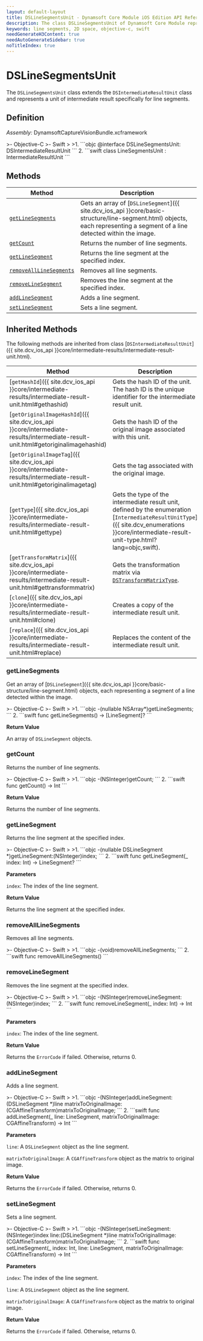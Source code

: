 ```yaml
---
layout: default-layout
title: DSLineSegmentsUnit - Dynamsoft Core Module iOS Edition API Reference
description: The class DSLineSegmentsUnit of Dynamsoft Core Module represents a collection of line segments in 2D space.
keywords: line segments, 2D space, objective-c, swift
needGenerateH3Content: true
needAutoGenerateSidebar: true
noTitleIndex: true
---
```


# DSLineSegmentsUnit

The `DSLineSegmentsUnit` class extends the `DSIntermediateResultUnit` class and represents a unit of intermediate result specifically for line segments.

## Definition

*Assembly:* DynamsoftCaptureVisionBundle.xcframework

<div class="sample-code-prefix"></div>
>- Objective-C
>- Swift
>
>1. 
```objc
@interface DSLineSegmentsUnit: DSIntermediateResultUnit
```
2. 
```swift
class LineSegmentsUnit : IntermediateResultUnit
```

## Methods

| Method | Description |
|------- |-------------|
| [`getLineSegments`](#getlinesegments) | Gets an array of [`DSLineSegment`]({{ site.dcv_ios_api }}core/basic-structure/line-segment.html) objects, each representing a segment of a line detected within the image. |
| [`getCount`](#getcount) | Returns the number of line segments. |
| [`getLineSegment`](#getlinesegment) | Returns the line segment at the specified index. |
| [`removeAllLineSegments`](#removealllinesegments) | Removes all line segments. |
| [`removeLineSegment`](#removelinesegment) | Removes the line segment at the specified index. |
| [`addLineSegment`](#addlinesegment) | Adds a line segment. |
| [`setLineSegment`](#setlinesegment) | Sets a line segment. |

## Inherited Methods

The following methods are inherited from class [`DSIntermediateResultUnit`]({{ site.dcv_ios_api }}core/intermediate-results/intermediate-result-unit.html).

| Method | Description |
|------- |-------------|
| [`getHashId`]({{ site.dcv_ios_api }}core/intermediate-results/intermediate-result-unit.html#gethashid) | Gets the hash ID of the unit. The hash ID is the unique identifier for the intermediate result unit. |
| [`getOriginalImageHashId`]({{ site.dcv_ios_api }}core/intermediate-results/intermediate-result-unit.html#getoriginalimagehashid) | Gets the hash ID of the original image associated with this unit. |
| [`getOriginalImageTag`]({{ site.dcv_ios_api }}core/intermediate-results/intermediate-result-unit.html#getoriginalimagetag) | Gets the tag associated with the original image. |
| [`getType`]({{ site.dcv_ios_api }}core/intermediate-results/intermediate-result-unit.html#gettype) | Gets the type of the intermediate result unit, defined by the enumeration [`IntermediateResultUnitType`]({{ site.dcv_enumerations }}core/intermediate-result-unit-type.html?lang=objc,swift). |
| [`getTransformMatrix`]({{ site.dcv_ios_api }}core/intermediate-results/intermediate-result-unit.html#gettransformmatrix) | Gets the transformation matrix via [`DSTransformMatrixType`]({{site.dcv_enumerations}}/core/transform-matrix-type.html). |
| [`clone`]({{ site.dcv_ios_api }}core/intermediate-results/intermediate-result-unit.html#clone) | Creates a copy of the intermediate result unit. |
| [`replace`]({{ site.dcv_ios_api }}core/intermediate-results/intermediate-result-unit.html#replace) | Replaces the content of the intermediate result unit. |

### getLineSegments

Get an array of [`DSLineSegment`]({{ site.dcv_ios_api }}core/basic-structure/line-segment.html) objects, each representing a segment of a line detected within the image.

<div class="sample-code-prefix"></div>
>- Objective-C
>- Swift
>
>1. 
```objc
-(nullable NSArray<DSLineSegment*>*)getLineSegments;
```
2. 
```swift
func getLineSegments() -> [LineSegment]?
```

**Return Value**

An array of `DSLineSegment` objects.

### getCount

Returns the number of line segments.

<div class="sample-code-prefix"></div>
>- Objective-C
>- Swift
>
>1. 
```objc
-(NSInteger)getCount;
```
2. 
```swift
func getCount() -> Int
```

**Return Value**

Returns the number of line segments.

### getLineSegment

Returns the line segment at the specified index.

<div class="sample-code-prefix"></div>
>- Objective-C
>- Swift
>
>1. 
```objc
-(nullable DSLineSegment *)getLineSegment:(NSInteger)index;
```
2. 
```swift
func getLineSegment(_ index: Int) -> LineSegment?
```

**Parameters**

`index`: The index of the line segment.

**Return Value**

Returns the line segment at the specified index.

### removeAllLineSegments

Removes all line segments.

<div class="sample-code-prefix"></div>
>- Objective-C
>- Swift
>
>1. 
```objc
-(void)removeAllLineSegments;
```
2. 
```swift
func removeAllLineSegments()
```

### removeLineSegment

Removes the line segment at the specified index.

<div class="sample-code-prefix"></div>
>- Objective-C
>- Swift
>
>1. 
```objc
-(NSInteger)removeLineSegment:(NSInteger)index;
```
2. 
```swift
func removeLineSegment(_ index: Int) -> Int
```

**Parameters**

`index`: The index of the line segment.

**Return Value**

Returns the `ErrorCode` if failed. Otherwise, returns 0.

### addLineSegment

Adds a line segment.

<div class="sample-code-prefix"></div>
>- Objective-C
>- Swift
>
>1. 
```objc
-(NSInteger)addLineSegment:(DSLineSegment *)line
    matrixToOriginalImage:(CGAffineTransform)matrixToOriginalImage;
```
2. 
```swift
func addLineSegment(_ line: LineSegment, matrixToOriginalImage: CGAffineTransform) -> Int
```

**Parameters**

`line`: A `DSLineSegment` object as the line segment.

`matrixToOriginalImage`: A `CGAffineTransform` object as the matrix to original image.

**Return Value**

Returns the `ErrorCode` if failed. Otherwise, returns 0.

### setLineSegment

Sets a line segment.

<div class="sample-code-prefix"></div>
>- Objective-C
>- Swift
>
>1. 
```objc
-(NSInteger)setLineSegment:(NSInteger)index
                      line:(DSLineSegment *)line
    matrixToOriginalImage:(CGAffineTransform)matrixToOriginalImage;
```
2. 
```swift
func setLineSegment(_ index: Int, line: LineSegment, matrixToOriginalImage: CGAffineTransform) -> Int
```

**Parameters**

`index`: The index of the line segment.

`line`: A `DSLineSegment` object as the line segment.

`matrixToOriginalImage`: A `CGAffineTransform` object as the matrix to original image.

**Return Value**

Returns the `ErrorCode` if failed. Otherwise, returns 0.
